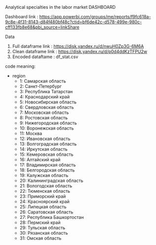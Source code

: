 Analytical specialties in the labor market DASHBOARD

Dashboard link : https://app.powerbi.com/groups/me/reports/f9fc618a-9c8e-4f31-8143-d84f480bf48c?ctid=bf6de42c-d578-499e-980c-cff133fb8e68&pbi_source=linkShare

Data
1. Full dataframe link : https://disk.yandex.ru/d/nwuH0Zp3G-6M6A
2. Clean dataframe link : https://disk.yandex.ru/d/p0d4ddKzTFPU2w
3. Encoded dataftame : df_stat.csv

code meaning:
- region
  - 1: Самарская область
  - 2: Санкт-Петербург
  - 3: Республика Татарстан
  - 4: Краснодарский край
  - 5: Новосибирская область
  - 6: Свердловская область
  - 7: Московская область
  - 8: Ростовская область
  - 9: Нижегородская область
  - 10: Воронежская область
  - 11: Москва
  - 12: Ивановская область
  - 13: Волгоградская область
  - 14: Иркутская область
  - 15: Кемеровская область
  - 16: Алтайский край
  - 17: Владимирская область
  - 18: Белгородская область
  - 19: Калужская область
  - 20: Калининградская область
  - 21: Вологодская область
  - 22: Тюменская область
  - 23: Приморский край
  - 24: Красноярский край
  - 25: Липецкая область
  - 26: Саратовская область
  - 27: Республика Башкортостан	
  - 28: Пермский край
  - 29: Тульская область
  - 30: Рязанская область
  - 31: Омская область
